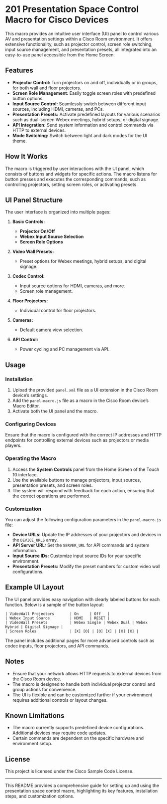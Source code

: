 # 201 Presentation Space Control Macro for Cisco Devices

This macro provides an intuitive user interface (UI) panel to control various AV and presentation settings within a Cisco Room environment. It offers extensive functionality, such as projector control, screen role switching, input source management, and presentation presets, all integrated into an easy-to-use panel accessible from the Home Screen.

## Features

- **Projector Control:** Turn projectors on and off, individually or in groups, for both wall and floor projectors.
- **Screen Role Management:** Easily toggle screen roles with predefined button options.
- **Input Source Control:** Seamlessly switch between different input sources, including HDMI, cameras, and PCs.
- **Presentation Presets:** Activate predefined layouts for various scenarios such as dual-screen Webex meetings, hybrid setups, or digital signage.
- **API Integration:** Send system information and control commands via HTTP to external devices.
- **Mode Switching:** Switch between light and dark modes for the UI theme.

## How It Works

The macro is triggered by user interactions with the UI panel, which consists of buttons and widgets for specific actions. The macro listens for button presses and executes the corresponding commands, such as controlling projectors, setting screen roles, or activating presets.

## UI Panel Structure

The user interface is organized into multiple pages:

1. **Basic Controls:**
    - **Projector On/Off**
    - **Webex Input Source Selection**
    - **Screen Role Options**

2. **Video Wall Presets:**
    - Preset options for Webex meetings, hybrid setups, and digital signage.

3. **Codec Control:**
    - Input source options for HDMI, cameras, and more.
    - Screen role management.

4. **Floor Projectors:**
    - Individual control for floor projectors.

5. **Cameras:**
    - Default camera view selection.

6. **API Control:**
    - Power cycling and PC management via API.

## Usage

### Installation

1. Upload the provided `panel.xml` file as a UI extension in the Cisco Room device’s settings.
2. Add the `panel-macro.js` file as a macro in the Cisco Room device’s Macro Editor.
3. Activate both the UI panel and the macro.

### Configuring Devices

Ensure that the macro is configured with the correct IP addresses and HTTP endpoints for controlling external devices such as projectors or media players.

### Operating the Macro

1. Access the **System Controls** panel from the Home Screen of the Touch 10 interface.
2. Use the available buttons to manage projectors, input sources, presentation presets, and screen roles.
3. The system will respond with feedback for each action, ensuring that the correct operations are performed.

### Customization

You can adjust the following configuration parameters in the `panel-macro.js` file:

- **Device URLs:** Update the IP addresses of your projectors and devices in the `DEVICE_URLS` array.
- **API Server URL:** Set the `SERVER_URL` for API commands and system information.
- **Input Source IDs:** Customize input source IDs for your specific environment.
- **Presentation Presets:** Modify the preset numbers for custom video wall configurations.

## Example UI Layout

The UI panel provides easy navigation with clearly labeled buttons for each function. Below is a sample of the button layout:

```
| VideoWall Projectors       | On     | Off   |
| Webex Input Source         | HDMI   | RESET |
| VideoWall Presets          | Webex Single | Webex Dual | Webex Hybrid | Digital Signage |
| Screen Roles               | [X] [O] | [O] [X] | [X] [X] |
```

The panel includes additional pages for more advanced controls such as codec inputs, floor projectors, and API commands.

## Notes

- Ensure that your network allows HTTP requests to external devices from the Cisco Room device.
- The macro is designed to handle both individual projector control and group actions for convenience.
- The UI is flexible and can be customized further if your environment requires additional controls or layout changes.

## Known Limitations

- The macro currently supports predefined device configurations. Additional devices may require code updates.
- Certain commands are dependent on the specific hardware and environment setup.

## License

This project is licensed under the Cisco Sample Code License.

---

This README provides a comprehensive guide for setting up and using the presentation space control macro, highlighting its key features, installation steps, and customization options.
